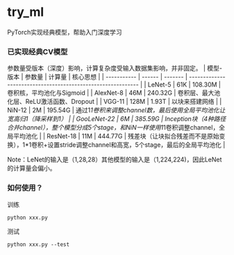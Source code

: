 # try_ml

PyTorch实现经典模型，帮助入门深度学习


### 已实现经典CV模型

参数量受版本（深度）影响，计算复杂度受输入数据集影响，并非固定。
| 模型-版本   | 参数量 | 计算量  | 核心思想                                                     |
| ----------- | ------ | ------- | ------------------------------------------------------------ |
| LeNet-5     | 61K    | 108.30M | 卷积核，平均池化与Sigmoid                                    |
| AlexNet-8   | 46M    | 240.32G | 卷积层、最大池化层、ReLU激活函数、Dropout                    |
| VGG-11      | 128M   | 1.93T   | 以块来搭建网络                                               |
| NiN-12      | 2M     | 195.54G | 通过1*1卷积来调整channel数，最后使用全局平均池化让宽高归1（降采样到1） |
| GooLeNet-22 | 6M     | 385.59G | Inception块（4种路径合并channel），整个模型分成5个stage，和NiN一样使用1*1卷积调整channel，全局平均池化 |
| ResNet-18   | 11M    | 444.77G | 残差块（让块拟合残差而不是原始变换），1*1卷积+设置stride调整channel和高宽，5个stage，最后的全局平均池化 |

Note：LeNet的输入是（1,28,28）其他模型的输入是（1,224,224)，因此LeNet的计算量会偏小。

### 如何使用？

训练
```shell
python xxx.py
```

测试
```shell
python xxx.py --test
```